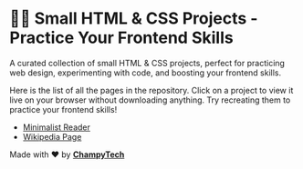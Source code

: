 # 👩‍💻 Small HTML & CSS Projects - Practice Your Frontend Skills

A curated collection of small HTML & CSS projects, perfect for practicing web design, experimenting with code, and boosting your frontend skills.

Here is the list of all the pages in the repository. Click on a project to view it live on your browser without downloading anything. Try recreating them to practice your frontend skills!

- <a href="./Minimalist Reader/index.html" target="_blank">Minimalist Reader</a>
- <a href="./Wikipedia Page/index.html" target="_blank">Wikipedia Page</a>

Made with ❤️ by <b><a href="https://github.com/ChampyTech" target="_blank">ChampyTech</a></b>